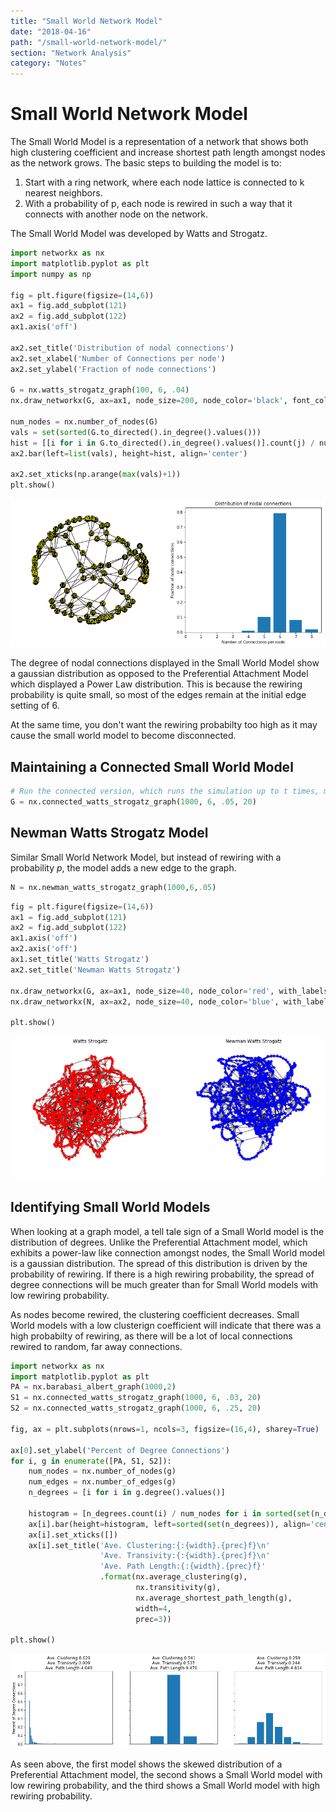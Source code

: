 ```yaml
---
title: "Small World Network Model"
date: "2018-04-16"
path: "/small-world-network-model/"
section: "Network Analysis"
category: "Notes"
---
```


# Small World Network Model
The Small World Model is a representation of a network that shows both high clustering coefficient and increase shortest path length amongst nodes as the network grows. The basic steps to building the model is to:

1. Start with a ring network, where each node lattice is connected to k nearest neighbors.
2. With a probability of p, each node is rewired in such a way that it connects with another node on the network.

The Small World Model was developed by Watts and Strogatz.


```python
import networkx as nx
import matplotlib.pyplot as plt
import numpy as np

fig = plt.figure(figsize=(14,6))
ax1 = fig.add_subplot(121)
ax2 = fig.add_subplot(122)
ax1.axis('off')

ax2.set_title('Distribution of nodal connections')
ax2.set_xlabel('Number of Connections per node')
ax2.set_ylabel('Fraction of node connections')

G = nx.watts_strogatz_graph(100, 6, .04)
nx.draw_networkx(G, ax=ax1, node_size=200, node_color='black', font_color='yellow')

num_nodes = nx.number_of_nodes(G)
vals = set(sorted(G.to_directed().in_degree().values()))
hist = [[i for i in G.to_directed().in_degree().values()].count(j) / num_nodes for j in vals]
ax2.bar(left=list(vals), height=hist, align='center')

ax2.set_xticks(np.arange(max(vals)+1))
plt.show()
```


![png](output_2_0.png)


The degree of nodal connections displayed in the Small World Model show a gaussian distribution as opposed to the Preferential Attachment Model which displayed a Power Law distribution. This is because the rewiring probability is quite small, so most of the edges remain at the initial edge setting of 6. 

At the same time, you don't want the rewiring probabilty too high as it may cause the small world model to become disconnected. 

## Maintaining a Connected Small World Model


```python
# Run the connected version, which runs the simulation up to t times, making sure it returns a fully connected model.
G = nx.connected_watts_strogatz_graph(1000, 6, .05, 20)
```

## Newman Watts Strogatz Model
Similar Small World Network Model, but instead of rewiring with a probability *p*, the model adds a new edge to the graph.


```python
N = nx.newman_watts_strogatz_graph(1000,6,.05)
```


```python
fig = plt.figure(figsize=(14,6))
ax1 = fig.add_subplot(121)
ax2 = fig.add_subplot(122)
ax1.axis('off')
ax2.axis('off')
ax1.set_title('Watts Strogatz')
ax2.set_title('Newman Watts Strogatz')

nx.draw_networkx(G, ax=ax1, node_size=40, node_color='red', with_labels=False, alpha=0.8)
nx.draw_networkx(N, ax=ax2, node_size=40, node_color='blue', with_labels=False, alpha=0.8)

plt.show()
```


![png](output_8_0.png)


## Identifying Small World Models
When looking at a graph model, a tell tale sign of a Small World model is the distribution of degrees. Unlike the Preferential Attachment model, which exhibits a power-law like connection amongst nodes, the Small World model is a gaussian distribution. The spread of this distribution is driven by the probability of rewiring. If there is a high rewiring probability, the spread of degree connections will be much greater than for Small World models with low rewiring probability.

As nodes become rewired, the clustering coefficient decreases. Small World models with a low clusterign coefficient will indicate that there was a high probabilty of rewiring, as there will be a lot of local connections rewired to random, far away connections.


```python
import networkx as nx
import matplotlib.pyplot as plt
PA = nx.barabasi_albert_graph(1000,2)
S1 = nx.connected_watts_strogatz_graph(1000, 6, .03, 20)
S2 = nx.connected_watts_strogatz_graph(1000, 6, .25, 20)

fig, ax = plt.subplots(nrows=1, ncols=3, figsize=(16,4), sharey=True)

ax[0].set_ylabel('Percent of Degree Connections')
for i, g in enumerate([PA, S1, S2]):
    num_nodes = nx.number_of_nodes(g)
    num_edges = nx.number_of_edges(g)
    n_degrees = [i for i in g.degree().values()]
    
    histogram = [n_degrees.count(i) / num_nodes for i in sorted(set(n_degrees))]
    ax[i].bar(height=histogram, left=sorted(set(n_degrees)), align='center')
    ax[i].set_xticks([])
    ax[i].set_title('Ave. Clustering:{:{width}.{prec}f}\n'
                    'Ave. Transivity:{:{width}.{prec}f}\n'
                    'Ave. Path Length:{:{width}.{prec}f}'
                    .format(nx.average_clustering(g), 
                            nx.transitivity(g),
                            nx.average_shortest_path_length(g),
                            width=4, 
                            prec=3))

plt.show()
```


![png](output_10_0.png)


As seen above, the first model shows the skewed distribution of a Preferential Attachment model, the second shows a Small World model with low rewiring probability, and the third shows a Small World model with high rewiring probability.

